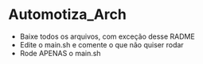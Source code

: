 # Automotiza_Arch

- Baixe todos os arquivos, com exceção desse RADME
- Edite o main.sh e comente o que não quiser rodar
- Rode APENAS o main.sh
